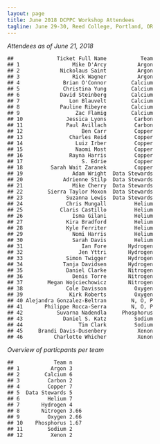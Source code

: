 ```yaml
---
layout: page
title: June 2018 DCPPC Workshop Attendees
tagline: June 29-30, Reed College, Portland, OR
---
```


_Attendees as of June 21, 2018_

    ##              Ticket Full Name           Team    
    ## 1                 Mike D'Arcy          Argon
    ## 2             Nickolaus Saint          Argon
    ## 3                 Rick Wagner          Argon
    ## 4              Brian O'Connor        Calcium
    ## 5              Christina Yung        Calcium
    ## 6             David Steinberg        Calcium
    ## 7                Lon Blauvelt        Calcium
    ## 8             Pauline Ribeyre        Calcium
    ## 9                  Zac Flamig        Calcium
    ## 10              Jessica Lyons         Carbon
    ## 11              Paul Avillach         Carbon
    ## 12                   Ben Carr         Copper
    ## 13               Charles Reid         Copper
    ## 14                 Luiz Irber         Copper
    ## 15                 Naomi Most         Copper
    ## 16               Rayna Harris         Copper
    ## 17                   S. Edrie         Copper
    ## 18         Sarah Wait Zaranek         Copper
    ## 19                Adam Wright  Data Stewards
    ## 20             Adrienne Stilp  Data Stewards
    ## 21                Mike Cherry  Data Stewards
    ## 22        Sierra Taylor Moxon  Data Stewards
    ## 23              Suzanna Lewis  Data Stewards
    ## 24              Chris Mungall         Helium
    ## 25            Claris Castillo         Helium
    ## 26                Isma Gilani         Helium
    ## 27              Kira Bradford         Helium
    ## 28              Kyle Ferriter         Helium
    ## 29                Nomi Harris         Helium
    ## 30                Sarah Davis         Helium
    ## 31                   Ian Fore       Hydrogen
    ## 32                  Jen Yttri       Hydrogen
    ## 33              Simon Twigger       Hydrogen
    ## 34             Tanja Davidsen       Hydrogen
    ## 35              Daniel Clarke       Nitrogen
    ## 36                Denis Torre       Nitrogen
    ## 37        Megan Wojciechowicz       Nitrogen
    ## 38              Cole Davisson         Oxygen
    ## 39               Kirk Roberts         Oxygen
    ## 40 Alejandra Gonzalez-Beltran        N, O, P 
    ## 41       Philippe Rocca-Serra        N, O, P 
    ## 42           Suvarna Nadendla     Phosphorus
    ## 43             Daniel S. Katz         Sodium
    ## 44                  Tim Clark         Sodium
    ## 45     Brandi Davis-Dusenbery          Xenon
    ## 46          Charlotte Whicher          Xenon

        

_Overview of particpants per team_

    ##             Team n
    ## 1          Argon 3
    ## 2        Calcium 6
    ## 3         Carbon 2
    ## 4         Copper 7
    ## 5  Data Stewards 5
    ## 6         Helium 7
    ## 7       Hydrogen 4
    ## 8       Nitrogen 3.66
    ## 9         Oxygen 2.66
    ## 10    Phosphorus 1.67
    ## 11        Sodium 2
    ## 12         Xenon 2
